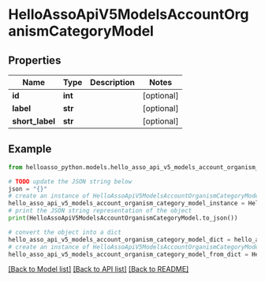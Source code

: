 # HelloAssoApiV5ModelsAccountOrganismCategoryModel


## Properties

Name | Type | Description | Notes
------------ | ------------- | ------------- | -------------
**id** | **int** |  | [optional] 
**label** | **str** |  | [optional] 
**short_label** | **str** |  | [optional] 

## Example

```python
from helloasso_python.models.hello_asso_api_v5_models_account_organism_category_model import HelloAssoApiV5ModelsAccountOrganismCategoryModel

# TODO update the JSON string below
json = "{}"
# create an instance of HelloAssoApiV5ModelsAccountOrganismCategoryModel from a JSON string
hello_asso_api_v5_models_account_organism_category_model_instance = HelloAssoApiV5ModelsAccountOrganismCategoryModel.from_json(json)
# print the JSON string representation of the object
print(HelloAssoApiV5ModelsAccountOrganismCategoryModel.to_json())

# convert the object into a dict
hello_asso_api_v5_models_account_organism_category_model_dict = hello_asso_api_v5_models_account_organism_category_model_instance.to_dict()
# create an instance of HelloAssoApiV5ModelsAccountOrganismCategoryModel from a dict
hello_asso_api_v5_models_account_organism_category_model_from_dict = HelloAssoApiV5ModelsAccountOrganismCategoryModel.from_dict(hello_asso_api_v5_models_account_organism_category_model_dict)
```
[[Back to Model list]](../README.md#documentation-for-models) [[Back to API list]](../README.md#documentation-for-api-endpoints) [[Back to README]](../README.md)


